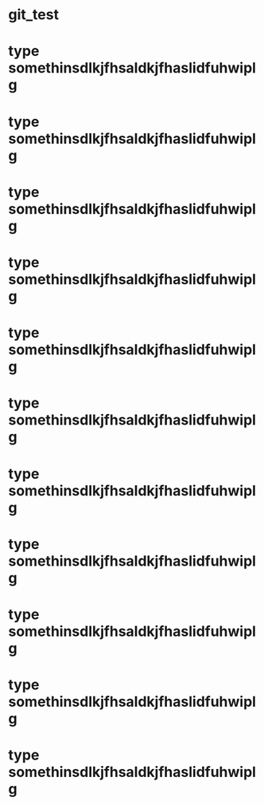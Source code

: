 # git_test
# type somethinsdlkjfhsaldkjfhaslidfuhwiplg
# type somethinsdlkjfhsaldkjfhaslidfuhwiplg
# type somethinsdlkjfhsaldkjfhaslidfuhwiplg
# type somethinsdlkjfhsaldkjfhaslidfuhwiplg
# type somethinsdlkjfhsaldkjfhaslidfuhwiplg
# type somethinsdlkjfhsaldkjfhaslidfuhwiplg
# type somethinsdlkjfhsaldkjfhaslidfuhwiplg
# type somethinsdlkjfhsaldkjfhaslidfuhwiplg
# type somethinsdlkjfhsaldkjfhaslidfuhwiplg
# type somethinsdlkjfhsaldkjfhaslidfuhwiplg
# type somethinsdlkjfhsaldkjfhaslidfuhwiplg
